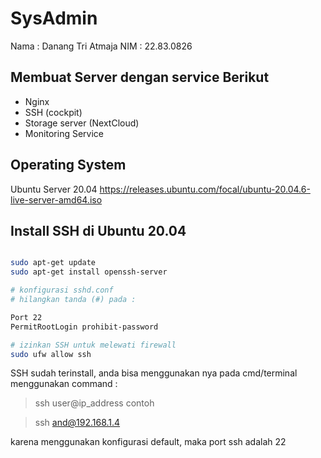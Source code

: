 # SysAdmin

Nama  : Danang Tri Atmaja
NIM   : 22.83.0826

## Membuat Server dengan service Berikut
- Nginx
- SSH (cockpit)
- Storage server (NextCloud)
- Monitoring Service

## Operating System
Ubuntu Server 20.04
https://releases.ubuntu.com/focal/ubuntu-20.04.6-live-server-amd64.iso

## Install SSH di Ubuntu 20.04
```bash

sudo apt-get update
sudo apt-get install openssh-server

# konfigurasi sshd.conf
# hilangkan tanda (#) pada :

Port 22
PermitRootLogin prohibit-password

# izinkan SSH untuk melewati firewall
sudo ufw allow ssh
```
SSH sudah terinstall, anda bisa menggunakan nya pada cmd/terminal
menggunakan command :

> ssh user@ip_address
contoh

> ssh and@192.168.1.4

karena menggunakan konfigurasi default, maka port ssh adalah 22
